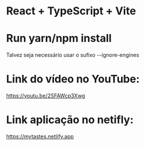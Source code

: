 # React + TypeScript + Vite

# Run yarn/npm install

Talvez seja necessário usar o sufixo --ignore-engines

# Link do vídeo no YouTube:

https://youtu.be/2SFAWcp3Xwg

# Link aplicação no netifly:

https://mytastes.netlify.app
